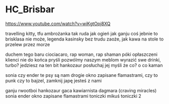 # HC_Brisbar

https://www.youtube.com/watch?v=wiKgtOpj8XQ

travelling kitty, tfu ambrożanka tak ruda jak ogień 
jak ganju coś jebnie to brisklasa nie może,
legenda kasinsky bez trudu zaoże, 
jak kawa na stole to przelew przez morze

duchem tego baru ciociacaro, rap woman, rap shaman
póki opłaszczeni klienci nie do końca pryśli
pozwólmy naszym meblom wyrazić swe drinki, turbo?
jedziesz na ten bit hankozaur posłuchaj jej myśli
że co? o co kaman

sonia czy ender te psy są nam drogie
okno zapisane flamastrami, czy to punk czy to bajzel, zamknij japę jesteś z nami

ganju rwootboi
hankozaur
gaca kawiarnista
dagmara (craving miracles)
sonia ender
okno zapisane flamastrami
toniczki mikuś
toniczki 2

